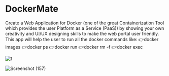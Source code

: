 # DockerMate
Create a Web Application for Docker (one of the great Containerization
Tool which provides the user Platform as a Service (PaaS)) by showing
your own creativity and UI/UX designing skills to make the web portal
user friendly.
This app will help the user to run all the docker commands like:
 👉docker images
 👉docker ps
 👉docker run
 👉docker rm -f
 👉docker exec


![1](https://user-images.githubusercontent.com/101797443/159101214-9b180072-f228-4df4-8c37-2ae7fc6264e4.png)

![Screenshot (157)](https://user-images.githubusercontent.com/101797443/159101709-524387fc-3eb3-4a3b-9aa1-3639c0fa05ed.png)

